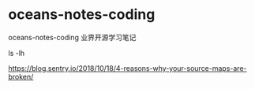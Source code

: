# oceans-notes-coding
oceans-notes-coding
业界开源学习笔记

ls -lh

https://blog.sentry.io/2018/10/18/4-reasons-why-your-source-maps-are-broken/
